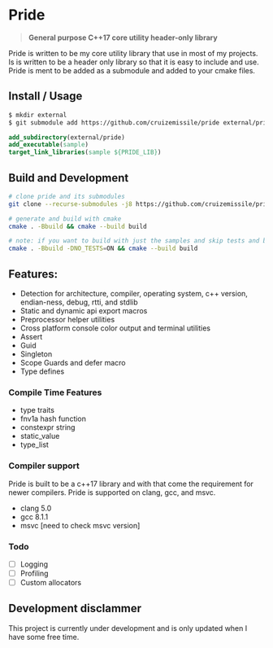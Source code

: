 # Pride

> **General purpose C++17 core utility header-only library**

Pride is written to be my core utility library that use in most of my projects. Is is written to be a header only library so that it is easy to include and use. Pride is ment to be added as a submodule and added to your cmake files.

## Install / Usage

```bash
$ mkdir external
$ git submodule add https://github.com/cruizemissile/pride external/pride
```
```cmake
add_subdirectory(external/pride)
add_executable(sample)
target_link_libraries(sample ${PRIDE_LIB})
```

## Build and Development

```bash
# clone pride and its submodules
git clone --recurse-submodules -j8 https://github.com/cruizemissile/pride && cd pride

# generate and build with cmake
cmake . -Bbuild && cmake --build build

# note: if you want to build with just the samples and skip tests and benchmarks run with NO_TEST on
cmake . -Bbuild -DNO_TESTS=ON && cmake --build build
```

## Features:

- Detection for architecture, compiler, operating system, c++ version, endian-ness, debug, rtti, and stdlib
- Static and dynamic api export macros
- Preprocessor helper utilities
- Cross platform console color output and terminal utilities
- Assert
- Guid
- Singleton
- Scope Guards and defer macro
- Type defines

### Compile Time Features

- type traits
- fnv1a hash function
- constexpr string
- static_value
- type_list

### Compiler support

Pride is built to be a c++17 library and with that come the requirement for newer compilers. Pride is supported on clang, gcc, and msvc.

- clang 5.0
- gcc 8.1.1
- msvc [need to check msvc version]

###  Todo

- [ ] Logging
- [ ] Profiling
- [ ] Custom allocators

## Development disclammer
This project is currently under development and is only updated when I have some free time.
